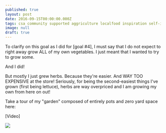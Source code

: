 ```yaml
---
published: true
layout: post
date: 2016-09-15T00:00:00.000Z
tags: csa community supported aggriculture localfood inspiration self-improvement learning
image: null
draft: true
---
```

To clarify on this goal as I did for [goal #4], I must say that I do not expect to right away grow ALL of my own vegetables. I just meant that I wanted to try to grow some.

And I did!

But mostly I just grew herbs. Because they're easier. And WAY TOO EXPENSIVE at the store! Seriously, for being the second-easiest things I've grown (first being lettuce), herbs are way overpriced and I am growing my own from here on out!

Take a tour of my "garden" composed of entirely pots and zero yard space here:

[Video]

<a href="//www.pinterest.com/pin/create/button/" data-pin-do="buttonBookmark"  data-pin-color="red"><img src="//assets.pinterest.com/images/pidgets/pinit_fg_en_rect_red_20.png" /></a>
<!-- Please call pinit.js only once per page -->
<script type="text/javascript" async defer src="//assets.pinterest.com/js/pinit.js"></script>
